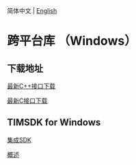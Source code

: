 简体中文 | [English](./README_EN.md)

# 跨平台库 （Windows）

## 下载地址

[最新C++接口下载](https://im.sdk.cloud.tencent.cn/download/plus/6.6.3002/cross_platform/ImSDK_Windows_CPP_6.6.3002.zip)

[最新C接口下载](https://im.sdk.cloud.tencent.cn/download/plus/6.6.3002/cross_platform/ImSDK_Windows_C_6.6.3002.zip)

## TIMSDK for Windows

[集成SDK](https://cloud.tencent.com/document/product/269/33489)

[概述](https://cloud.tencent.com/document/product/269/33490)

